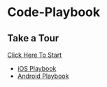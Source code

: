 # Code-Playbook

## Take a Tour
[Click Here To Start](https://github.com/shmehdi01/Code-Playbook/blob/master/Home.md)

* [iOS Playbook](https://github.com/shmehdi01/Code-Playbook/blob/master/iOS-Playbook.md)
* [Android Playbook](https://github.com/shmehdi01/Code-Playbook/blob/master/Android-Playbook.md)
